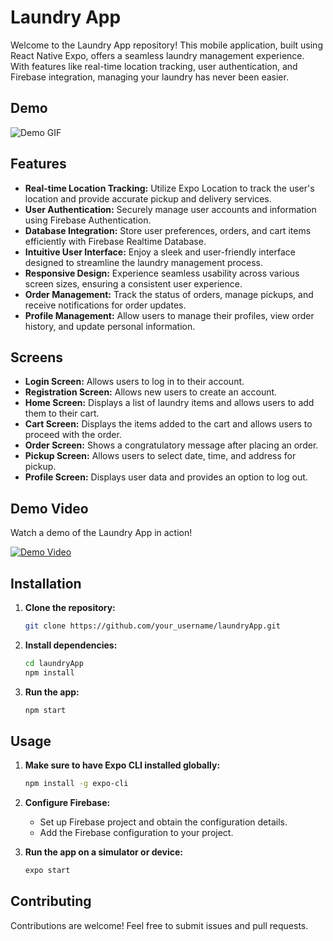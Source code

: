 # Laundry App

Welcome to the Laundry App repository! This mobile application, built using React Native Expo, offers a seamless laundry management experience. With features like real-time location tracking, user authentication, and Firebase integration, managing your laundry has never been easier.

## Demo

![Demo GIF](https://github.com/ashu6530/laundryApp/assets/82864661/2aff87af-6656-45eb-9d79-bd7f14d31240)






## Features

- **Real-time Location Tracking:** Utilize Expo Location to track the user's location and provide accurate pickup and delivery services.
- **User Authentication:** Securely manage user accounts and information using Firebase Authentication.
- **Database Integration:** Store user preferences, orders, and cart items efficiently with Firebase Realtime Database.
- **Intuitive User Interface:** Enjoy a sleek and user-friendly interface designed to streamline the laundry management process.
- **Responsive Design:** Experience seamless usability across various screen sizes, ensuring a consistent user experience.
- **Order Management:** Track the status of orders, manage pickups, and receive notifications for order updates.
- **Profile Management:** Allow users to manage their profiles, view order history, and update personal information.


## Screens
  - **Login Screen:** Allows users to log in to their account.
  - **Registration Screen:** Allows new users to create an account.
  - **Home Screen:** Displays a list of laundry items and allows users to add them to their cart.
  - **Cart Screen:** Displays the items added to the cart and allows users to proceed with the order.
  - **Order Screen:** Shows a congratulatory message after placing an order.
  - **Pickup Screen:** Allows users to select date, time, and address for pickup.
  - **Profile Screen:** Displays user data and provides an option to log out.

## Demo Video

Watch a demo of the Laundry App in action!

[![Demo Video](https://img.youtube.com/vi/5bdAyU70dv8/0.jpg)](https://www.youtube.com/watch?v=5bdAyU70dv8)

## Installation

1. **Clone the repository:**

   ```bash
   git clone https://github.com/your_username/laundryApp.git
   ```

2. **Install dependencies:**

   ```bash
   cd laundryApp
   npm install
   ```

3. **Run the app:**

   ```bash
   npm start
   ```

## Usage

1. **Make sure to have Expo CLI installed globally:**

   ```bash
   npm install -g expo-cli
   ```

2. **Configure Firebase:**
   - Set up Firebase project and obtain the configuration details.
   - Add the Firebase configuration to your project.

3. **Run the app on a simulator or device:**

   ```bash
   expo start
   ```

## Contributing

Contributions are welcome! Feel free to submit issues and pull requests.
